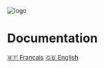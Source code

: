 ![logo](/_media/logo.png "logo")

# Documentation

[🇲🇫 Français](/fr/neyen.md)
[🇬🇧 English](/en/neyen.md)
